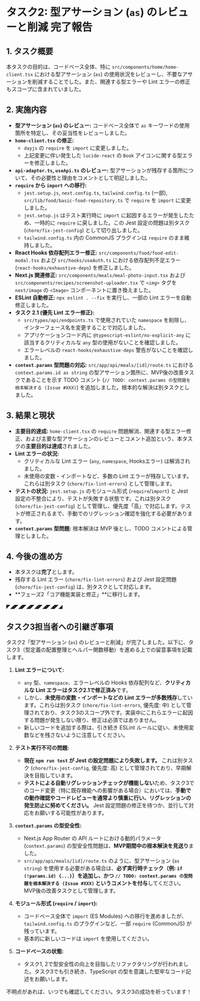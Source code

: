 # タスク2: 型アサーション (`as`) のレビューと削減 完了報告

## 1. タスク概要

本タスクの目的は、コードベース全体、特に `src/components/home/home-client.tsx` における型アサーション (`as`) の使用状況をレビューし、不要なアサーションを削減することでした。また、関連する型エラーや Lint エラーの修正もスコープに含まれていました。

## 2. 実施内容

*   **型アサーション (`as`) のレビュー:** コードベース全体で `as` キーワードの使用箇所を特定し、その妥当性をレビューしました。
*   **`home-client.tsx` の修正:**
    *   `dayjs` の `require` を `import` に変更しました。
    *   上記変更に伴い発生した `lucide-react` の `Book` アイコンに関する型エラーを修正しました。
*   **`api-adapter.ts`, `useApi.ts` のレビュー:** 型アサーションが残存する箇所について、その必要性と理由をコメントとして明記しました。
*   **`require` から `import` への移行:**
    *   `jest.setup.js`, `next.config.ts`, `tailwind.config.ts` (一部), `src/lib/food/basic-food-repository.ts` で `require` を `import` に変更しました。
    *   `jest.setup.js` はテスト実行時に `import` に起因するエラーが発生したため、一時的に `require` に戻しました。この Jest 設定の問題は別タスク (`chore/fix-jest-config`) として切り出しました。
    *   `tailwind.config.ts` 内の CommonJS プラグインは `require` のまま維持しました。
*   **React Hooks 依存配列エラー修正:** `src/components/food/food-edit-modal.tsx` および `src/hooks/useAuth.ts` における依存配列不足エラー (`react-hooks/exhaustive-deps`) を修正しました。
*   **Next.js 関連修正:** `src/components/meals/meal-photo-input.tsx` および `src/components/recipes/screenshot-uploader.tsx` で `<img>` タグを `next/image` の `<Image>` コンポーネントに置き換えました。
*   **ESLint 自動修正:** `npx eslint . --fix` を実行し、一部の Lint エラーを自動修正しました。
*   **タスク 2.1 (優先 Lint エラー修正):**
    *   `src/types/api/endpoints.ts` で使用されていた `namespace` を削除し、インターフェース名を変更することで対応しました。
    *   アプリケーションコード内に `@typescript-eslint/no-explicit-any` に該当するクリティカルな `any` 型の使用がないことを確認しました。
    *   エラーレベルの `react-hooks/exhaustive-deps` 警告がないことを確認しました。
*   **`context.params` 型問題の対応:** `src/app/api/meals/[id]/route.ts` における `context.params.id as string` の型アサーション箇所に、MVP後の改善タスクであることを示す TODO コメント (`// TODO: context.params の型問題を根本解決する (Issue #XXX)`) を追加しました。根本的な解決は別タスクとしました。

## 3. 結果と現状

*   **主要目的達成:** `home-client.tsx` の `require` 問題解消、関連する型エラー修正、および主要な型アサーションのレビューとコメント追加という、本タスクの**主要目的は達成**されました。
*   **Lint エラーの状況:**
    *   クリティカルな Lint エラー (`any`, `namespace`, Hooksエラー) は解消されました。
    *   未使用の変数・インポートなど、多数の Lint エラーが残存しています。これらは別タスク (`chore/fix-lint-errors`) として管理します。
*   **テストの状況:** `jest.setup.js` のモジュール形式 (`require`/`import`) と Jest 設定の不整合により、テストが失敗する状態です。これは別タスク (`chore/fix-jest-config`) として管理し、優先度「高」で対応します。テストが修正されるまで、手動でのリグレッション確認を強化する必要があります。
*   **`context.params` 型問題:** 根本解決は MVP 後とし、TODO コメントによる管理としました。

## 4. 今後の進め方

*   本タスクは**完了**とします。
*   残存する Lint エラー (`chore/fix-lint-errors`) および Jest 設定問題 (`chore/fix-jest-config`) は、別タスクとして対応します。
*   **フェーズ2「コア機能実装と修正」**に移行します。


◤◢◤◢◤◢◤◢◤◢◤◢◤◢
## タスク3担当者への引継ぎ事項

タスク2「型アサーション (`as`) のレビューと削減」が完了しました。以下に、タスク3（型定義の配置整理とヘルパー関数移動）を進める上での留意事項を記載します。

1.  **Lint エラーについて:**
    *   `any` 型、`namespace`、エラーレベルの Hooks 依存配列など、**クリティカルな Lint エラーはタスク2.1で修正済み**です。
    *   しかし、**未使用の変数・インポートなどの Lint エラーが多数残存**しています。これらは別タスク (`chore/fix-lint-errors`, 優先度: 中) として管理されており、タスク3のスコープ外です。実装中にこれらエラーに起因する問題が発生しない限り、修正は必須ではありません。
    *   新しいコードを追加する際は、引き続き ESLint ルールに従い、未使用変数などを残さないように注意してください。

2.  **テスト実行不可の問題:**
    *   **現在 `npm run test` が Jest の設定問題により失敗します。** これは別タスク (`chore/fix-jest-config`, 優先度: 高) として管理されており、早期解決を目指しています。
    *   **テストによる自動リグレッションチェックが機能しない**ため、タスク3でのコード変更（特に既存機能への影響がある場合）においては、**手動での動作確認やコードレビューを通常より慎重に行い、リグレッションの発生防止に努めてください。** Jest 設定問題の修正を待つか、並行して対応をお願いする可能性があります。

3.  **`context.params` の型安全性:**
    *   Next.js App Router の API ルートにおける動的パラメータ (`context.params`) の型安全性問題は、**MVP期間中の根本解決を見送り**ました。
    *   `src/app/api/meals/[id]/route.ts` のように、型アサーション (`as string`) を使用する必要がある場合は、**必ず実行時チェック（例: `if (!params.id) {...}`）を追加し、かつ `// TODO: context.params の型問題を根本解決する (Issue #XXX)` というコメントを付与**してください。MVP後の改善タスクとして管理します。

4.  **モジュール形式 (`require` / `import`):**
    *   コードベース全体で `import` (ES Modules) への移行を進めましたが、`tailwind.config.ts` のプラグインなど、一部 `require` (CommonJS) が残っています。
    *   基本的に新しいコードは `import` を使用してください。

5.  **コードベースの状態:**
    *   タスク1, 2で型安全性の向上を目指したリファクタリングが行われました。タスク3でも引き続き、TypeScript の型を意識した堅牢なコード記述をお願いします。

不明点があれば、いつでも確認してください。タスク3の成功を祈っています！
